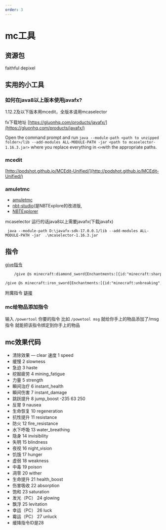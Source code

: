 ```yaml
---
order: 3
---
```

# mc工具

## 资源包

faithful
depixel

## 实用的小工具

### 如何在java8以上版本使用javafx?

1.12.2及以下版本用mcedit，全版本请用mcaselector

fx下载地址 [https://gluonhq.com/products/javafx/](https://gluonhq.com/products/javafx/)

Open the command prompt and run `java --module-path <path to unzipped folder>/lib --add-modules ALL-MODULE-PATH -jar <path to mcaselector-1.16.3.jar>` where you replace everything in `<>`with the appropriate paths.


### mcedit

[http://podshot.github.io/MCEdit-Unified/](http://podshot.github.io/MCEdit-Unified/)

### amuletmc

- [amuletmc](https://www.amuletmc.com)
- [nbt-studio](https://github.com/tryashtar/nbt-studio)(是NBTExplore的改进版,
- [NBTExplorer](https://github.com/jaquadro/NBTExplorer)

mcaselector 运行的话java8以上需要javafx(下载javafx)

```shell
 java --module-path D:\javafx-sdk-17.0.0.1/lib --add-modules ALL-MODULE-PATH -jar  .\mcaselector-1.16.3.jar

```

## 指令

[give指令](https://minecraft.fandom.com/zh/wiki/%E5%91%BD%E4%BB%A4/give)

```txt
    /give @s minecraft:diamond_sword{Enchantments:[{id:"minecraft:sharpness",lvl:10}]} 1   锋利10的钻石剑

/give @s minecraft:iron_sword{Enchantments:[{id:"minecraft:unbreaking",lvl:256}]} 1   无限耐久的铁剑
```

附魔指令 [链接](https://minecraft.fandom.com/zh/wiki/%E9%99%84%E9%AD%94)

### mc给物品添加指令

输入 `/powertool` 你要的指令
比如 `/powetool msg` 就给你手上的物品添加了/msg指令
就能把该指令绑定到你手上的物品

## mc效果代码

- 清除效果 — clear  速度 1 speed
- 缓慢 2 slowness
- 急迫 3 haste
- 挖掘疲劳 4 mining_fatigue
- 力量 5 strength
- 瞬间治疗 6 instant_health
- 瞬间伤害 7 instant_damage
- 跳跃提升 8 jump_boost           -235 63 250
- 反胃 9 nausea
- 生命恢复 10 regeneration
- 抗性提升 11 resistance
- 防火 12 fire_resistance
- 水下呼吸 13 water_breathing
- 隐身 14 invisibility
- 失明 15 blindness
- 夜视 16 night_vision
- 饥饿 17 hunger
- 虚弱 18 weakness
- 中毒 19 poison
- 凋零 20 wither
- 生命提升 21 health_boost
- 伤害吸收 22 absorption
- 饱和 23 saturation
- 发光（PC） 24 glowing
- 飘浮 25 levitation
- 幸运（PC） 26 luck
- 霉运（PC） 27 unluck
- 缓降指令ID是28
